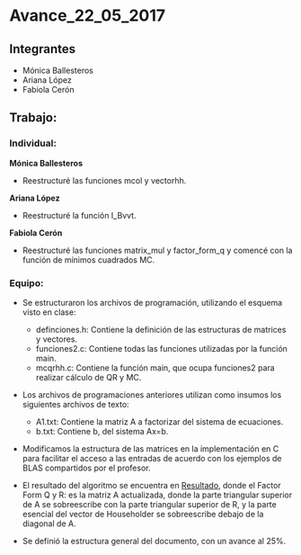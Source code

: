 Avance\_22\_05\_2017
================

Integrantes
-----------

-   Mónica Ballesteros
-   Ariana López
-   Fabiola Cerón

Trabajo:
--------

### Individual:

**Mónica Ballesteros**
* Reestructuré las funciones mcol y vectorhh.

**Ariana López**
* Reestructuré la función I_Bvvt.

**Fabiola Cerón**
* Reestructuré las funciones matrix_mul y factor_form_q y comencé con la función de mínimos cuadrados MC.

### Equipo:

* Se estructuraron los archivos de programación, utilizando el esquema visto en clase: 

    + definciones.h: Contiene la definición de las estructuras de matrices y vectores.
    + funciones2.c: Contiene todas las funciones utilizadas por la función main.         
    + mcqrhh.c: Contiene la función main, que ocupa funciones2 para realizar cálculo de QR y MC.

* Los archivos de programaciones anteriores utilizan como insumos los siguientes archivos de texto:

    + A1.txt: Contiene la matriz A a factorizar del sistema de ecuaciones.
    + b.txt: Contiene b, del sistema Ax=b.

* Modificamos la estructura de las matrices en la implementación en C para facilitar el acceso a las entradas de acuerdo con los ejemplos de BLAS compartidos por el profesor. 

* El resultado del algoritmo se encuentra en [Resultado](SalidaA1), donde el Factor Form Q y R: es la matriz A actualizada, donde la parte triangular superior de A se sobreescribe con la parte triangular superior de R, y la parte esencial del vector de Householder se sobreescribe debajo de la diagonal de A.

* Se definió la estructura general del documento, con un avance al 25%.




